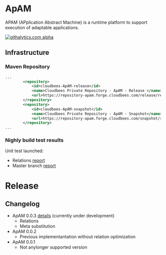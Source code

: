 ApAM
=====

APAM (APplication Abstract Machine) is a runtime platform to support execution of adaptable applications. 

[![githalytics.com alpha](https://cruel-carlota.pagodabox.com/1fa31448de45acc1ccce5592df85df53 "githalytics.com")](http://githalytics.com/AdeleResearchGroup/ApAM)


## Infrastructure

### Maven Repository 
		
```xml
...
		<repository>
			<id>cloudbees-ApAM-release</id>
			<name>Cloudbees Private Repository - ApAM - Release </name>
			<url>https://repository-apam.forge.cloudbees.com/release/repository/</url>
		</repository>
		<repository>
			<id>cloudbees-ApAM-snapshot</id>
			<name>Cloudbees Private Repository - ApAM - Snapshot</name>
			<url>https://repository-apam.forge.cloudbees.com/snapshot/repository/</url>
		</repository>
...
```


### Nighly build test results

Unit test launched: 

* Relations [report](https://apam.ci.cloudbees.com/job/ApamRelations/fr.imag.adele.apam.tests.services$apam-pax-test/lastBuild/testReport/) 
* Master branch [report](https://apam.ci.cloudbees.com/job/APAMUnitTest/fr.imag.adele.apam.tests.services$apam-pax-test/lastBuild/testReport/) 

# Release

## Changelog

* ApAM 0.0.3 [details](https://github.com/AdeleResearchGroup/ApAM/issues?milestone=1&page=1&state=closed) (currently under development) 
	* Relations
	* Meta substitution
* ApAM 0.0.2
	* Previous implementantation without relation optimization
* ApAM 0.0.1
	* Not anylonger supported version


